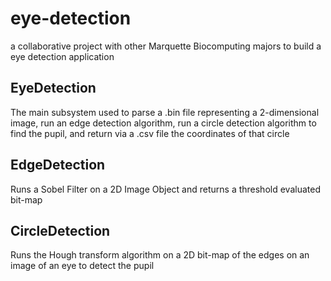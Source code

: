 # eye-detection
a collaborative project with other Marquette Biocomputing majors to build a eye detection application

## EyeDetection

The main subsystem used to parse a .bin file representing a 2-dimensional image, run an edge detection algorithm, run a circle detection algorithm to find the pupil, and return via a .csv file the coordinates of that circle

## EdgeDetection

Runs a Sobel Filter on a 2D Image Object and returns a threshold evaluated bit-map

## CircleDetection

Runs the Hough transform algorithm on a 2D bit-map of the edges on an image of an eye to detect the pupil
